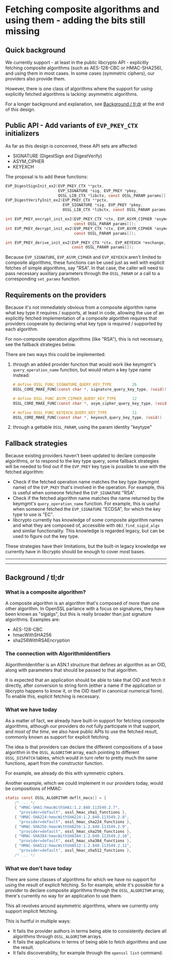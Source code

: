 Fetching composite algorithms and using them - adding the bits still missing
============================================================================

Quick background
----------------

We currently support - at least in the public libcrypto API - explicitly
fetching composite algorithms (such as AES-128-CBC or HMAC-SHA256), and
using them in most cases.  In some cases (symmetric ciphers), our providers
also provide them.

However, there is one class of algorithms where the support for *using*
explicitly fetched algorithms is lacking: asymmetric algorithms.

For a longer background and explanation, see
[Background / tl;dr](#background-tldr) at the end of this design.

Public API - Add variants of `EVP_PKEY_CTX` initializers
--------------------------------------------------------

As far as this design is concerned, these API sets are affected:

- SIGNATURE (DigestSign and DigestVerify)
- ASYM_CIPHER
- KEYEXCH

The proposal is to add these functions:

``` C
EVP_DigestSignInit_ex2(EVP_PKEY_CTX **pctx,
                       EVP_SIGNATURE *sig, EVP_PKEY *pkey,
                       OSSL_LIB_CTX *libctx, const OSSL_PARAM params[]);
EVP_DigestVerifyInit_ex2(EVP_PKEY_CTX **pctx,
                         EVP_SIGNATURE *sig, EVP_PKEY *pkey,
                         OSSL_LIB_CTX *libctx, const OSSL_PARAM params[]);

int EVP_PKEY_encrypt_init_ex2(EVP_PKEY_CTX *ctx, EVP_ASYM_CIPHER *asymciph,
                              const OSSL_PARAM params[]);
int EVP_PKEY_decrypt_init_ex2(EVP_PKEY_CTX *ctx, EVP_ASYM_CIPHER *asymciph,
                              const OSSL_PARAM params[]);

int EVP_PKEY_derive_init_ex2(EVP_PKEY_CTX *ctx, EVP_KEYEXCH *exchange,
                             const OSSL_PARAM params[]);
```

Because `EVP_SIGNATURE`, `EVP_ASYM_CIPHER` and `EVP_KEYEXCH` aren't limited
to composite algorithms, these functions can be used just as well with
explicit fetches of simple algorithms, say "RSA".  In that case, the caller
will need to pass necessary auxiliary parameters through the `OSSL_PARAM` or
a call to a corresponding `set_params` function.

Requirements on the providers
-----------------------------

Because it's not immediately obvious from a composite algorithm name what
key type it requires / supports, at least in code, allowing the use of an
explicitly fetched implementation of a composite algorithm requires that
providers cooperate by declaring what key type is required / supported by
each algorithm.

For non-composite operation algorithms (like "RSA"), this is not necessary,
see the fallback strategies below.

There are two ways this could be implemented:

1.  through an added provider function that would work like keymgmt's
    `query_operation_name` function, but would return a key type name
    instead:

    ``` C
    # define OSSL_FUNC_SIGNATURE_QUERY_KEY_TYPE         26
    OSSL_CORE_MAKE_FUNC(const char *, signature_query_key_type, (void))

    # define OSSL_FUNC ASYM_CIPHER_QUERY_KEY_TYPE       12
    OSSL_CORE_MAKE_FUNC(const char *, asym_cipher_query_key_type, (void))

    # define OSSL_FUNC_KEYEXCH_QUERY_KEY_TYPE           11
    OSSL_CORE_MAKE_FUNC(const char *, keyexch_query_key_type, (void))
    ```

2.  through a gettable `OSSL_PARAM`, using the param identity "keytype"

Fallback strategies
-------------------

Because existing providers haven't been updated to declare composite
algorithms, or to respond to the key type query, some fallback strategies
will be needed to find out if the `EVP_PKEY` key type is possible to use
with the fetched algorithm:

-   Check if the fetched operation name matches the key type (keymgmt name)
    of the `EVP_PKEY` that's involved in the operation.  For example, this
    is useful when someone fetched the `EVP_SIGNATURE` "RSA".
-   Check if the fetched algorithm name matches the name returned by the
    keymgmt's `query_operation_name` function.  For example, this is useful
    when someone fetched the `EVP_SIGNATURE` "ECDSA", for which the key type
    to use is "EC".
-   libcrypto currently has knowledge of some composite algorithm names and
    what they are composed of, accessible with `OBJ_find_sigid_algs` and
    similar functionality.  This knowledge is regarded legacy, but can be
    used to figure out the key type.

These strategies have their limitations, but the built-in legacy knowledge
we currently have in libcrypto should be enough to cover most bases.

-----

-----

Background / tl;dr
------------------

### What is a composite algorithm?

A composite algorithm is an algorithm that's composed of more than one other
algorithm.  In OpenSSL parlance with a focus on signatures, they have been
known as "sigalgs", but this is really broader than just signature algorithms.
Examples are:

-   AES-128-CBC
-   hmacWithSHA256
-   sha256WithRSAEncryption

### The connection with AlgorithmIdentifiers

AlgorithmIdentifier is an ASN.1 structure that defines an algorithm as an
OID, along with parameters that should be passed to that algorithm.

It is expected that an application should be able to take that OID and
fetch it directly, after conversion to string form (either a name if the
application or libcrypto happens to know it, or the OID itself in canonical
numerical form).  To enable this, explicit fetching is necessary.

### What we have today

As a matter of fact, we already have built-in support for fetching
composite algorithms, although our providers do not fully participate in
that support, and *most of the time*, we also have public APIs to use the
fetched result, commonly known as support for explicit fetching.

The idea is that providers can declare the different compositions of a base
algorithm in the `OSSL_ALGORITHM` array, each pointing to different
`OSSL_DISPATCH` tables, which would in turn refer to pretty much the same
functions, apart from the constructor function.

For example, we already do this with symmetric ciphers.

Another example, which we could implement in our providers today, would be
compositions of HMAC:

``` C
static const OSSL_ALGORITHM deflt_macs[] = {
    /* ... */
    { "HMAC-SHA1:hmacWithSHA1:1.2.840.113549.2.7",
      "provider=default", ossl_hmac_sha1_functions },
    { "HMAC-SHA224:hmacWithSHA224:1.2.840.113549.2.8",
      "provider=default", ossl_hmac_sha224_functions },
    { "HMAC-SHA256:hmacWithSHA256:1.2.840.113549.2.9",
      "provider=default", ossl_hmac_sha256_functions },
    { "HMAC-SHA384:hmacWithSHA384:1.2.840.113549.2.10",
      "provider=default", ossl_hmac_sha384_functions },
    { "HMAC-SHA512:hmacWithSHA512:1.2.840.113549.2.11",
      "provider=default", ossl_hmac_sha512_functions },
    /* ... */
```

### What we don't have today

There are some classes of algorithms for which we have no support for using
the result of explicit fetching.  So for example, while it's possible for a
provider to declare composite algorithms through the `OSSL_ALGORITHM` array,
there's currently no way for an application to use them.

This all revolves around asymmetric algorithms, where we currently only
support implicit fetching.

This is hurtful in multiple ways:

-   It fails the provider authors in terms being able to consistently
    declare all algorithms through `OSSL_ALGORITHM` arrays.
-   It fails the applications in terms of being able to fetch algorithms and
    use the result.
-   It fails discoverability, for example through the `openssl list`
    command.
